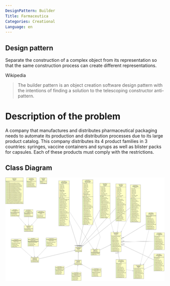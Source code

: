 ```yaml
---
DesignPattern: Builder
Title: Farmaceutica
Categories: Creational
Language: en
---
```


## Design pattern

Separate the construction of a complex object from its representation so that the same construction process can create different representations.

Wikipedia
>The builder pattern is an object creation software design pattern with the intentions of finding a solution to the telescoping constructor anti-pattern.

# Description of the problem

A company that manufactures and distributes pharmaceutical packaging needs to automate its production and distribution processes due to its large product catalog. This company distributes its 4 product families in 3 countries: syringes, vaccine containers and syrups as well as blister packs for capsules. Each of these products must comply with the restrictions.

## Class Diagram

![](./etc/Builder.jpg)
